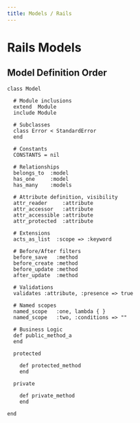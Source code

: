```yaml
---
title: Models / Rails
---
```


# Rails Models


## Model Definition Order

    class Model

      # Module inclusions
      extend  Module
      include Module

      # Subclasses
      class Error < StandardError
      end

      # Constants
      CONSTANTS = nil

      # Relationships
      belongs_to  :model
      has_one     :model
      has_many    :models

      # Attribute definition, visibility
      attr_reader     :attribute
      attr_accessor   :attribute
      attr_accessible :attribute
      attr_protected  :attribute

      # Extensions
      acts_as_list  :scope => :keyword

      # Before/After filters
      before_save   :method
      before_create :method
      before_update :method
      after_update  :method

      # Validations
      validates :attribute, :presence => true

      # Named scopes
      named_scope   :one, lambda { }
      named_scope   :two, :conditions => ""

      # Business Logic
      def public_method_a
      end

      protected

        def protected_method
        end

      private

        def private_method
        end

    end
